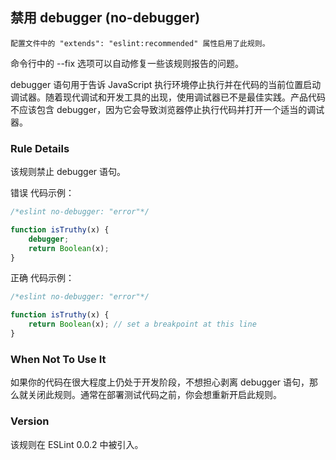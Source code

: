 ## 禁用 debugger (no-debugger)

```配置文件中的 "extends": "eslint:recommended" 属性启用了此规则。```

命令行中的 --fix 选项可以自动修复一些该规则报告的问题。

debugger 语句用于告诉 JavaScript 执行环境停止执行并在代码的当前位置启动调试器。随着现代调试和开发工具的出现，使用调试器已不是最佳实践。产品代码不应该包含 debugger，因为它会导致浏览器停止执行代码并打开一个适当的调试器。

### Rule Details
该规则禁止 debugger 语句。

错误 代码示例：
```js
/*eslint no-debugger: "error"*/

function isTruthy(x) {
    debugger;
    return Boolean(x);
}
```

正确 代码示例：
```js
/*eslint no-debugger: "error"*/

function isTruthy(x) {
    return Boolean(x); // set a breakpoint at this line
}
```

### When Not To Use It
如果你的代码在很大程度上仍处于开发阶段，不想担心剥离 debugger 语句，那么就关闭此规则。通常在部署测试代码之前，你会想重新开启此规则。

### Version
该规则在 ESLint 0.0.2 中被引入。

